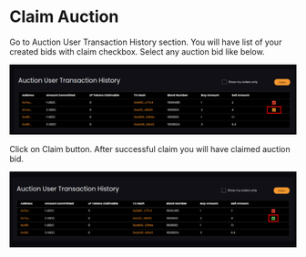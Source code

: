 # Claim Auction

Go to Auction User Transaction History section. You will have list of your created bids with claim checkbox. Select any auction bid like below.

![](../../.gitbook/assets/claim_a1.png)

Click on Claim button. After successful claim you will have claimed auction bid.

![](../../.gitbook/assets/claim_a2.png)



